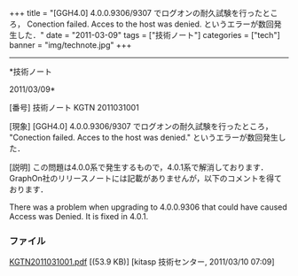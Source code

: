 ﻿+++
title = "[GGH4.0] 4.0.0.9306/9307 でログオンの耐久試験を行ったところ， Conection failed. Acces to the host was denied. というエラーが数回発生した．"
date = "2011-03-09"
tags = ["技術ノート"]
categories = ["tech"]
banner = "img/technote.jpg"
+++

-----------------------------------------------------------------------------------------------------------------------------

*技術ノート

2011/03/09*


[番号]
技術ノート KGTN 2011031001

[現象]
[GGH4.0] 4.0.0.9306/9307 でログオンの耐久試験を行ったところ，
"Conection failed. Acces to the host was denied."
というエラーが数回発生した．

[説明]
この問題は4.0.0系で発生するもので，4.0.1系で解消しております．GraphOn社のリリースノートには記載がありませんが，以下のコメントを得ております．

There was a problem when upgrading to 4.0.0.9306 that could have caused
Access was Denied. It is fixed in 4.0.1.


### ファイル





[KGTN2011031001.pdf](http://techreport.kitasp.net/attachments/download/513/KGTN2011031001.pdf)
 [(53.9 KB)] [kitasp 技術センター, 2011/03/10
07:09]
